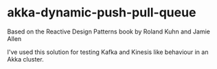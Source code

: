 # akka-dynamic-push-pull-queue

Based on the Reactive Design Patterns book by Roland Kuhn and Jamie Allen

I've used this solution for testing Kafka and Kinesis like behaviour in an Akka cluster.


